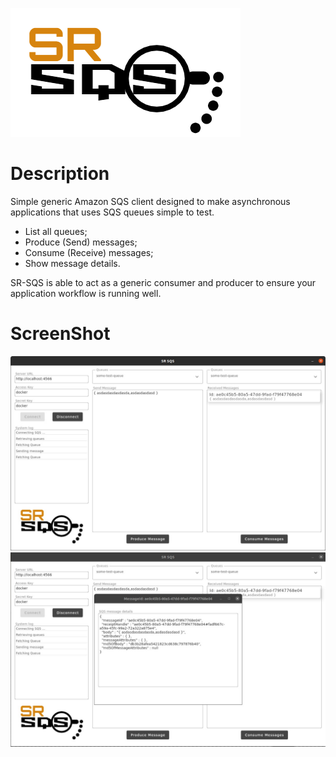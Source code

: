 ![alt text](https://raw.githubusercontent.com/MDalfre/sr-sqs/master/.github/images/logo.png)

# Description

Simple generic Amazon SQS client designed to make asynchronous applications that uses SQS queues simple to test.

- List all queues;
- Produce (Send) messages;
- Consume (Receive) messages;
- Show message details.

SR-SQS is able to act as a generic consumer and producer to ensure your application workflow is running well.

# ScreenShot

![alt text](https://raw.githubusercontent.com/MDalfre/sr-sqs/master/.github/images/prtsc1.jpeg)
![alt text](https://raw.githubusercontent.com/MDalfre/sr-sqs/master/.github/images/prtsc2.jpeg)
